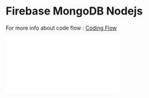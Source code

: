 # Firebase MongoDB Nodejs

For more info about code flow : [Coding Flow](API_guide.md)

![alt](markmap.html)

